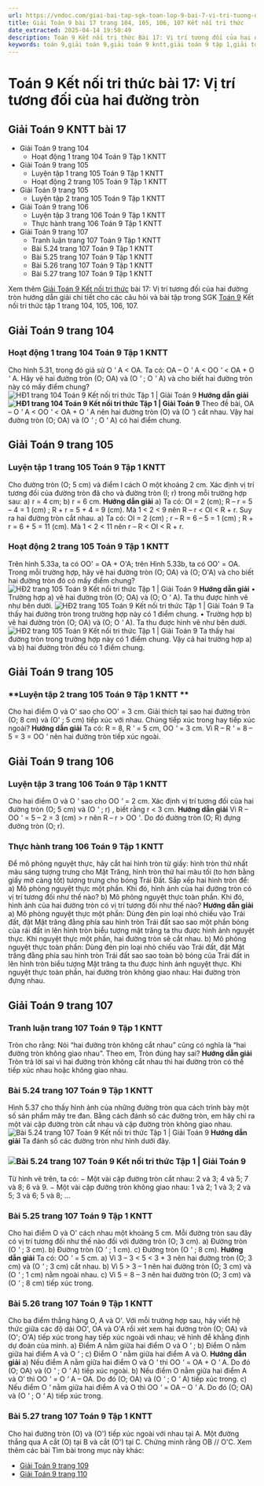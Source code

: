 ```yaml
---
url: https://vndoc.com/giai-bai-tap-sgk-toan-lop-9-bai-7-vi-tri-tuong-doi-cua-hai-duong-tron-154978
title: Giải Toán 9 bài 17 trang 104, 105, 106, 107 Kết nối tri thức
date_extracted: 2025-04-14 19:50:49
description: Toán 9 Kết nối tri thức Bài 17: Vị trí tương đối của hai đường tròn hướng dẫn giải chi tiết các câu hỏi và bài tập trong SGK Toán 9 Kết nối tri thức tập 1.
keywords: toán 9,giải toán 9,giải toán 9 kntt,giải toán 9 tập 1,giải toán 9 kết nối tri thức,toán 9 kết nối tri thức tập 1,Toán 9 Kết nối tri thức Bài 17,giải Toán 9 Kết nối tri thức Bài 17,Bài 17 Vị trí tương đối của hai đường tròn,toán 9 kết nối tri thức tập 1 trang 104,toán 9 kết nối tri thức tập 1 trang 105,toán 9 kết nối tri thức tập 1 trang 106,toán 9 kết nối tri thức tập 1 trang 107
---
```


# Toán 9 Kết nối tri thức bài 17: Vị trí tương đối của hai đường tròn
## Giải Toán 9 KNTT bài 17
  * Giải Toán 9 trang 104
    * Hoạt động 1 trang 104 Toán 9 Tập 1 KNTT
  * Giải Toán 9 trang 105
    * Luyện tập 1 trang 105 Toán 9 Tập 1 KNTT
    * Hoạt động 2 trang 105 Toán 9 Tập 1 KNTT
  * Giải Toán 9 trang 105
    * Luyện tập 2 trang 105 Toán 9 Tập 1 KNTT 
  * Giải Toán 9 trang 106
    * Luyện tập 3 trang 106 Toán 9 Tập 1 KNTT
    * Thực hành trang 106 Toán 9 Tập 1 KNTT
  * Giải Toán 9 trang 107
    * Tranh luận trang 107 Toán 9 Tập 1 KNTT
    * Bài 5.24 trang 107 Toán 9 Tập 1 KNTT
    * Bài 5.25 trang 107 Toán 9 Tập 1 KNTT
    * Bài 5.26 trang 107 Toán 9 Tập 1 KNTT
    * Bài 5.27 trang 107 Toán 9 Tập 1 KNTT

Xem thêm
[Giải Toán 9 Kết nối tri thức](<https://vndoc.com/toan-9-ket-noi-tri-thuc>) bài 17: Vị trí tương đối của hai đường tròn hướng dẫn giải chi tiết cho các câu hỏi và bài tập trong SGK [Toán 9](<https://vndoc.com/toan-lop9>) Kết nối tri thức tập 1 trang 104, 105, 106, 107.
## **Giải Toán 9 trang 104**
### **Hoạt động 1 trang 104 Toán 9 Tập 1 KNTT**
Cho hình 5.31, trong đó giả sử O _'_ A < OA.
Ta có: OA – O _'_ A < OO _'_ < OA + O _'_ A. Hãy vẽ hai đường tròn \(O; OA\) và \(O _'_ ; O _'_ A\) và cho biết hai đường tròn này có mấy điểm chung?
![HĐ1 trang 104 Toán 9 Kết nối tri thức Tập 1 | Giải Toán 9](https://i.vdoc.vn/data/image/2024/05/29/hd1-trang-104-toan-9-tap-1.png)
**Hướng dẫn giải**
**![HĐ1 trang 104 Toán 9 Kết nối tri thức Tập 1 | Giải Toán 9](https://i.vdoc.vn/data/image/2024/05/29/hd1-trang-104-toan-9-tap-1-1.png)**
Theo đề bài, OA – O _'_ A < OO _'_ < OA + O _'_ A nên hai đường tròn \(O\) và \(O _'_\) cắt nhau.
Vậy hai đường tròn \(O; OA\) và \(O _'_ ; O _'_ A\) có hai điểm chung.
## **Giải Toán 9 trang 105**
### **Luyện tập 1 trang 105 Toán 9 Tập 1 KNTT**
Cho đường tròn \(O; 5 cm\) và điểm I cách O một khoảng 2 cm. Xác định vị trí tương đối của đường tròn đã cho và đường tròn \(I; r\) trong mỗi trường hợp sau:
a\) r = 4 cm;
b\) r = 6 cm.
**Hướng dẫn giải**
a\) Ta có: OI = 2 \(cm\);
R – r = 5 – 4 = 1 \(cm\) ;
R + r = 5 + 4 = 9 \(cm\).
Mà 1 < 2 < 9 nên R – r < OI < R + r.
Suy ra hai đường tròn cắt nhau.
a\) Ta có: OI = 2 \(cm\) ; r – R = 6 – 5 = 1 \(cm\) ; R + r = 6 + 5 = 11 \(cm\).
Mà 1 < 2 < 11 nên r – R < OI < R + r.
### **Hoạt động 2 trang 105 Toán 9 Tập 1 KNTT**
Trên hình 5.33a, ta có OO' = OA + O'A; trên Hình 5.33b, ta có OO' = OA. Trong mỗi trường hợp, hãy vẽ hai đường tròn \(O; OA\) và \(O; O'A\) và cho biết hai đường tròn đó có mấy điểm chung?
![HĐ2 trang 105 Toán 9 Kết nối tri thức Tập 1 | Giải Toán 9](https://i.vdoc.vn/data/image/2024/05/29/hd2-trang-105-toan-9-tap-1.png)
**Hướng dẫn giải**
• Trường hợp a\) vẽ hai đường tròn \(O; OA\) và \(O; O _'_ A\). Ta thu được hình vẽ như bên dưới.
![HĐ2 trang 105 Toán 9 Kết nối tri thức Tập 1 | Giải Toán 9](https://i.vdoc.vn/data/image/2024/05/29/hd2-trang-105-toan-9-tap-1-1.png)
Ta thấy hai đường tròn trong trường hợp này có 1 điểm chung.
• Trường hợp b\) vẽ hai đường tròn \(O; OA\) và \(O; O _'_ A\). Ta thu được hình vẽ như bên dưới.
![HĐ2 trang 105 Toán 9 Kết nối tri thức Tập 1 | Giải Toán 9](https://i.vdoc.vn/data/image/2024/05/29/hd2-trang-105-toan-9-tap-1-2.png)
Ta thấy hai đường tròn trong trường hợp này có 1 điểm chung.
Vậy cả hai trường hợp a\) và b\) hai đường tròn đều có 1 điểm chung.
## **Giải Toán 9 trang 105**
### ****Luyện tập 2 trang 105 Toán 9 Tập 1 KNTT** **
Cho hai điểm O và O' sao cho OO' = 3 cm. Giải thích tại sao hai đường tròn \(O; 8 cm\) và \(O' ; 5 cm\) tiếp xúc với nhau. Chúng tiếp xúc trong hay tiếp xúc ngoài?
**Hướng dẫn giải**
Ta có: R = 8, R _'_ = 5 cm, OO _'_ = 3 cm.
Vì R – R _'_ = 8 – 5 = 3 = OO _'_ nên hai đường tròn tiếp xúc ngoài.
## **Giải Toán 9 trang 106**
### **Luyện tập 3 trang 106 Toán 9 Tập 1 KNTT**
Cho hai điểm O và O _'_ sao cho OO _'_ = 2 cm. Xác định vị trí tương đối của hai đường tròn \(O; 5 cm\) và \(O _'_ ; r\) , biết rằng r < 3 cm.
**Hướng dẫn giải**
Vì R – OO _'_ = 5 – 2 = 3 \(cm\) > r nên R – r > OO _'_.
Do đó đường tròn \(O; R\) đựng đường tròn \(O; r\).
### **Thực hành trang 106 Toán 9 Tập 1 KNTT**
Để mô phỏng nguyệt thực, hãy cắt hai hình tròn từ giấy: hình tròn thứ nhất màu sáng tượng trưng cho Mặt Trăng, hình tròn thứ hai màu tối \(to hơn bằng giấy mờ càng tốt\) tượng trưng cho bóng Trái Đất. Sắp xếp hai hình tròn để:
a\) Mô phỏng nguyệt thực một phần. Khi đó, hình ảnh của hai đường tròn có vị trí tương đối như thế nào?
b\) Mô phỏng nguyệt thực toàn phần. Khi đó, hình ảnh của hai đường tròn có vị trí tương đối như thế nào?
**Hướng dẫn giải**
a\) Mô phỏng nguyệt thực một phần: Dùng đèn pin loại nhỏ chiếu vào Trái đất, đặt Mặt trăng đằng phía sau hình tròn Trái đất sao sao một phần bóng của rái đất in lên hình tròn biểu tượng mặt trăng ta thu được hình ảnh nguyệt thực.
Khi nguyệt thực một phần, hai đường tròn sẽ cắt nhau.
b\) Mô phỏng nguyệt thực toàn phần:
Dùng đèn pin loại nhỏ chiếu vào Trái đất, đặt Mặt trăng đằng phía sau hình tròn Trái đất sao sao toàn bộ bóng của Trái đất in lên hình tròn biểu tượng Mặt trăng ta thu được hình ảnh nguyệt thực.
Khi nguyệt thực toàn phần, hai đường tròn không giao nhau: Hai đường tròn đựng nhau.
## **Giải Toán 9 trang 107**
### **Tranh luận trang 107 Toán 9 Tập 1 KNTT**
Tròn cho rằng: Nói “hai đường tròn không cắt nhau” cũng có nghĩa là “hai đường tròn không giao nhau”. Theo em, Tròn đúng hay sai?
**Hướng dẫn giải**
Tròn trả lời sai vì hai đường tròn không cắt nhau thì hai đường tròn có thể tiếp xúc nhau hoặc không giao nhau.
### **Bài 5.24 trang 107 Toán 9 Tập 1 KNTT**
Hình 5.37 cho thấy hình ảnh của những đường tròn qua cách trình bày một số sản phẩm mây tre đan. Bằng cách đánh số các đường tròn, em hãy chỉ ra một vài cặp đường tròn cắt nhau và cặp đường tròn không giao nhau.
![Bài 5.24 trang 107 Toán 9 Kết nối tri thức Tập 1 | Giải Toán 9](https://i.vdoc.vn/data/image/2024/05/29/bai-5-24-trang-107-toan-lop-9-tap-1.png)
**Hướng dẫn giải**
Ta đánh số các đường tròn như hình dưới đây.
### ![Bài 5.24 trang 107 Toán 9 Kết nối tri thức Tập 1 | Giải Toán 9](https://i.vdoc.vn/data/image/2024/05/29/bai-5-24-trang-107-toan-lop-9-tap-1-1.png)
Từ hình vẽ trên, ta có:
− Một vài cặp đường tròn cắt nhau: 2 và 3; 4 và 5; 7 và 8; 6 và 9.
− Một vài cặp đường tròn không giao nhau: 1 và 2; 1 và 3; 2 và 5; 3 và 6; 5 và 8; …
### **Bài 5.25 trang 107 Toán 9 Tập 1 KNTT**
Cho hai điểm O và O' cách nhau một khoảng 5 cm. Mỗi đường tròn sau đây có vị trí tương đối như thế nào đối với đường tròn \(O; 3 cm\).
a\) Đường tròn \(O _'_ ; 3 cm\).
b\) Đường tròn \(O _'_ ; 1 cm\).
c\) Đường tròn \(O _'_ ; 8 cm\).
**Hướng dẫn giải**
Ta có: OO _'_ = 5 cm.
a\) Vì 3 – 3 < 5 < 3 + 3 nên hai đường tròn \(O; 3 cm\) và \(O _'_ ; 3 cm\) cắt nhau.
b\) Vì 5 > 3 – 1 nên hai đường tròn \(O; 3 cm\) và \(O _'_ ; 1 cm\) nằm ngoài nhau.
c\) Vì 5 = 8 – 3 nên hai đường tròn \(O; 3 cm\) và \(O _'_ ; 8 cm\) tiếp xúc trong.
### **Bài 5.26 trang 107 Toán 9 Tập 1 KNTT**
Cho ba điểm thẳng hàng O, A và O'. Với mỗi trường hợp sau, hãy viết hệ thức giữa các độ dài OO', OA và O'A rồi xét xem hai đường tròn \(O; OA\) và \(O'; O'A\) tiếp xúc trong hay tiếp xúc ngoài với nhau; vẽ hình để khẳng định dự đoán của mình.
a\) Điểm A nằm giữa hai điểm O và O _'_ ;
b\) Điểm O nằm giữa hai điểm A và O _'_ ;
c\) Điểm O _'_ nằm giữa hai điểm A và O.
**Hướng dẫn giải**
a\) Nếu điểm A nằm giữa hai điểm O và O _'_ thì OO _'_ = OA + O _'_ A.
Do đó \(O; OA\) và \(O _'_ ; O _'_ A\) tiếp xúc ngoài.
b\) Nếu điểm O nằm giữa hai điểm A và O’ thì OO _'_ = O _'_ A – OA.
Do đó \(O; OA\) và \(O _'_ ; O _'_ A\) tiếp xúc trong.
c\) Nếu điểm O _'_ nằm giữa hai điểm A và O thì OO _'_ = OA – O _'_ A.
Do đó \(O; OA\) và \(O _'_ ; O _'_ A\) tiếp xúc trong.
### **Bài 5.27 trang 107 Toán 9 Tập 1 KNTT**
Cho hai đường tròn \(O\) và \(O'\) tiếp xúc ngoài với nhau tại A. Một đường thẳng qua A cắt \(O\) tại B và cắt \(O'\) tại C. Chứng minh rằng OB // O'C.
Xem thêm các bài Tìm bài trong mục này khác:
  * [Giải Toán 9 trang 109](</giai-toan-9-trang-109-tap-1-ket-noi-tri-thuc-325350>)
  * [Giải Toán 9 trang 110](</giai-toan-9-trang-110-tap-1-ket-noi-tri-thuc-325360>)

